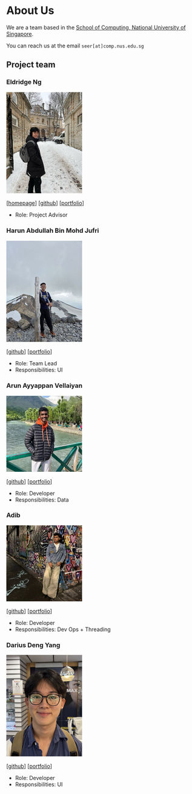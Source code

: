 # About Us

We are a team based in the [School of Computing, National University of Singapore](http://www.comp.nus.edu.sg).

You can reach us at the email `seer[at]comp.nus.edu.sg`

## Project team

### Eldridge Ng

<img src="images/eltry42.png" width="200px">

[[homepage](https://ay2526s1-cs2103t-f09-4.github.io/tp/)]
[[github](https://github.com/eltry42)]
[[portfolio](team/johndoe.md)]

* Role: Project Advisor

### Harun Abdullah Bin Mohd Jufri

<img src="images/harun-abdullah.png" width="200px">

[[github](http://github.com/harun-abdullah)]
[[portfolio](team/johndoe.md)]

* Role: Team Lead
* Responsibilities: UI

### Arun Ayyappan Vellaiyan

<img src="images/arunv2048.png" width="200px">

[[github](http://github.com/ArunV2048)] [[portfolio](team/johndoe.md)]

* Role: Developer
* Responsibilities: Data

### Adib

<img src="images/adibice1.png" width="200px">

[[github](http://github.com/adibice1)]
[[portfolio](team/johndoe.md)]

* Role: Developer
* Responsibilities: Dev Ops + Threading

### Darius Deng Yang

<img src="images/darisusu.png" width="200px">

[[github](http://github.com/darisusu)]
[[portfolio](team/johndoe.md)]

* Role: Developer
* Responsibilities: UI

